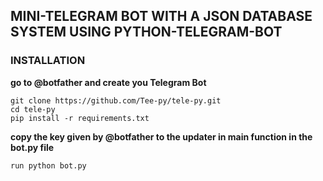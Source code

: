 ## MINI-TELEGRAM BOT WITH A JSON DATABASE SYSTEM USING PYTHON-TELEGRAM-BOT

### INSTALLATION

**go to @botfather and create you Telegram Bot**

```
git clone https://github.com/Tee-py/tele-py.git
cd tele-py
pip install -r requirements.txt
```

**copy the key given by @botfather to the updater in main function in the bot.py file**
```
run python bot.py
```
